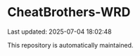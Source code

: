 # CheatBrothers-WRD

Last updated: 2025-07-04 18:02:48

This repository is automatically maintained.
